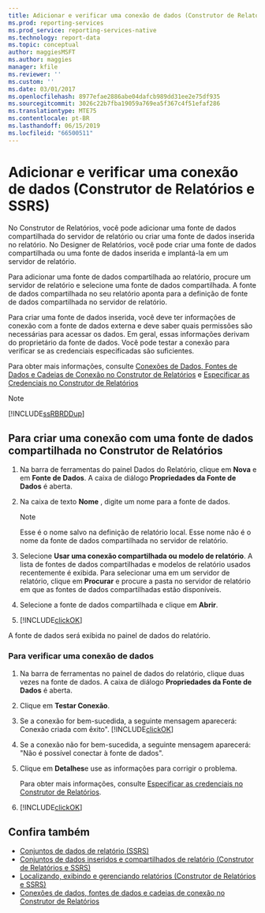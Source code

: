 ```yaml
---
title: Adicionar e verificar uma conexão de dados (Construtor de Relatórios e SSRS) | Microsoft Docs
ms.prod: reporting-services
ms.prod_service: reporting-services-native
ms.technology: report-data
ms.topic: conceptual
author: maggiesMSFT
ms.author: maggies
manager: kfile
ms.reviewer: ''
ms.custom: ''
ms.date: 03/01/2017
ms.openlocfilehash: 8977efae2886abe04dafcb989dd31ee2e75df935
ms.sourcegitcommit: 3026c22b7fba19059a769ea5f367c4f51efaf286
ms.translationtype: MTE75
ms.contentlocale: pt-BR
ms.lasthandoff: 06/15/2019
ms.locfileid: "66500511"
---
```

# <a name="add-and-verify-a-data-connection-report-builder-and-ssrs"></a>Adicionar e verificar uma conexão de dados (Construtor de Relatórios e SSRS)

No Construtor de Relatórios, você pode adicionar uma fonte de dados compartilhada do servidor de relatório ou criar uma fonte de dados inserida no relatório. No Designer de Relatórios, você pode criar uma fonte de dados compartilhada ou uma fonte de dados inserida e implantá-la em um servidor de relatório.

Para adicionar uma fonte de dados compartilhada ao relatório, procure um servidor de relatório e selecione uma fonte de dados compartilhada. A fonte de dados compartilhada no seu relatório aponta para a definição de fonte de dados compartilhada no servidor de relatório.

Para criar uma fonte de dados inserida, você deve ter informações de conexão com a fonte de dados externa e deve saber quais permissões são necessárias para acessar os dados. Em geral, essas informações derivam do proprietário da fonte de dados. Você pode testar a conexão para verificar se as credenciais especificadas são suficientes.

Para obter mais informações, consulte [Conexões de Dados, Fontes de Dados e Cadeias de Conexão no Construtor de Relatórios](data-connections-data-sources-and-connection-strings-report-builder-and-ssrs.md) e [Especificar as Credenciais no Construtor de Relatórios](https://docs.microsoft.com/sql/reporting-services/report-data/specify-credential-and-connection-information-for-report-data-sources?view=sql-server-2017)

> [!NOTE]  
> [!INCLUDE[ssRBRDDup](../../includes/ssrbrddup-md.md)]

## <a name="to-create-a-connection-to-a-shared-data-source-in-report-builder"></a>Para criar uma conexão com uma fonte de dados compartilhada no Construtor de Relatórios

1. Na barra de ferramentas do painel Dados do Relatório, clique em **Nova** e em **Fonte de Dados**. A caixa de diálogo **Propriedades da Fonte de Dados** é aberta.

2. Na caixa de texto **Nome** , digite um nome para a fonte de dados.

    > [!NOTE]  
    >  Esse é o nome salvo na definição de relatório local. Esse nome não é o nome da fonte de dados compartilhada no servidor de relatório. 

3. Selecione **Usar uma conexão compartilhada ou modelo de relatório**. A lista de fontes de dados compartilhadas e modelos de relatório usados recentemente é exibida. Para selecionar uma em um servidor de relatório, clique em **Procurar** e procure a pasta no servidor de relatório em que as fontes de dados compartilhadas estão disponíveis.

4. Selecione a fonte de dados compartilhada e clique em **Abrir**.

5. [!INCLUDE[clickOK](../../includes/clickok-md.md)]  

A fonte de dados será exibida no painel de dados do relatório.

### <a name="to-verify-a-data-connection"></a>Para verificar uma conexão de dados  

1. Na barra de ferramentas no painel de dados do relatório, clique duas vezes na fonte de dados. A caixa de diálogo **Propriedades da Fonte de Dados** é aberta.

2. Clique em **Testar Conexão**.

3. Se a conexão for bem-sucedida, a seguinte mensagem aparecerá: Conexão criada com êxito". [!INCLUDE[clickOK](../../includes/clickok-md.md)]  

4. Se a conexão não for bem-sucedida, a seguinte mensagem aparecerá: "Não é possível conectar à fonte de dados".  

5. Clique em **Detalhes**e use as informações para corrigir o problema.

    Para obter mais informações, consulte [Especificar as credenciais no Construtor de Relatórios](https://docs.microsoft.com/sql/reporting-services/report-data/specify-credential-and-connection-information-for-report-data-sources?view=sql-server-2017).

6. [!INCLUDE[clickOK](../../includes/clickok-md.md)]  

## <a name="see-also"></a>Confira também

- [Conjuntos de dados de relatório &#40;SSRS&#41;](../../reporting-services/report-data/report-datasets-ssrs.md)   
- [Conjuntos de dados inseridos e compartilhados de relatório &#40;Construtor de Relatórios e SSRS&#41;](../../reporting-services/report-data/report-embedded-datasets-and-shared-datasets-report-builder-and-ssrs.md)
- [Localizando, exibindo e gerenciando relatórios &#40;Construtor de Relatórios e SSRS&#41;](../../reporting-services/report-builder/finding-viewing-and-managing-reports-report-builder-and-ssrs.md)
- [Conexões de dados, fontes de dados e cadeias de conexão no Construtor de Relatórios](data-connections-data-sources-and-connection-strings-report-builder-and-ssrs.md)